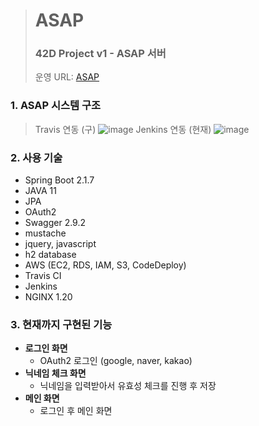 > # ASAP
> ### 42D Project v1 - ASAP 서버
> 운영 URL: [ASAP](http://ec2-52-78-162-180.ap-northeast-2.compute.amazonaws.com)

### 1. ASAP 시스템 구조
> Travis 연동 (구)
![image](https://user-images.githubusercontent.com/12378642/194440433-f72b1a77-d639-494a-a2fb-4fffffa5ddf2.png)
> Jenkins 연동 (현재)
![image](https://user-images.githubusercontent.com/12378642/202331068-791e568c-d38d-4855-9225-9b64ff878c9a.png)

### 2. 사용 기술
  * Spring Boot 2.1.7
  * JAVA 11
  * JPA
  * OAuth2
  * Swagger 2.9.2
  * mustache
  * jquery, javascript
  * h2 database
  * AWS (EC2, RDS, IAM, S3, CodeDeploy)
  * Travis CI
  * Jenkins
  * NGINX 1.20

### 3. 현재까지 구현된 기능
* **로그인 화면**
    * OAuth2 로그인 (google, naver, kakao)
* **닉네임 체크 화면**
    * 닉네임을 입력받아서 유효성 체크를 진행 후 저장
* **메인 화면**
    * 로그인 후 메인 화면
